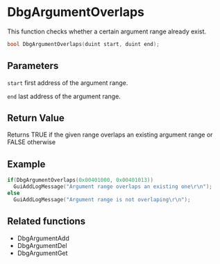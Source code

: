 # DbgArgumentOverlaps

This function checks whether a certain argument range already exist.

```c++
bool DbgArgumentOverlaps(duint start, duint end);
```

## Parameters

`start` first address of the argument range.

`end` last address of the argument range.

## Return Value

Returns TRUE if the given range overlaps an existing argument range or FALSE otherwise

## Example

```c++
if(DbgArgumentOverlaps(0x00401000, 0x00401013))
  GuiAddLogMessage("Argument range overlaps an existing one\r\n");
else
  GuiAddLogMessage("Argument range is not overlaping\r\n");
```

## Related functions

- DbgArgumentAdd
- DbgArgumentDel
- DbgArgumentGet
